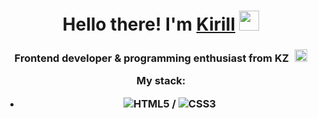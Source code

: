 <h1 align="center">Hello there! I'm <a href="https://daniilshat.ru/" target="_blank">Kirill</a> 
<img src="https://github.com/blackcater/blackcater/raw/main/images/Hi.gif" height="32"/></h1>
<h3 align="center">Frontend developer & 
programming enthusiast from KZ <img src="https://catamphetamine.gitlab.io/country-flag-icons/3x2/KZ.svg" style="margin-left: 6px" height="20" alt="kz flag"</h3>

My stack: 

  - ![HTML5](https://img.shields.io/badge/html5-%23E34F26.svg?style=for-the-badge&logo=html5&logoColor=white) / ![CSS3](https://img.shields.io/badge/css3-%231572B6.svg?style=for-the-badge&logo=css3&logoColor=white)



<!--
**Nicedegen/Nicedegen** is a ✨ _special_ ✨ repository because its `README.md` (this file) appears on your GitHub profile.

Here are some ideas to get you started:

- 🔭 I’m currently working on ...
- 🌱 I’m currently learning ...
- 👯 I’m looking to collaborate on ...
- 🤔 I’m looking for help with ...
- 💬 Ask me about ...
- 📫 How to reach me: ...
- 😄 Pronouns: ...
- ⚡ Fun fact: ...
-->
